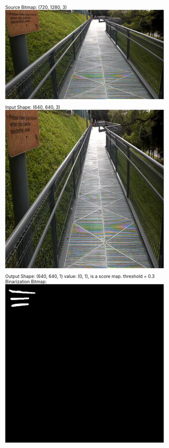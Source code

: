 Source Bitmap: (720, 1280, 3)
![](./_image/src.jpg?r=100)

Input Shape: (640, 640, 3)
![](./_image/img.jpg?r=70)

Output Shape: (640, 640, 1)  value: (0, 1), is a score map.
threshold = 0.3
Binarization Bitmap:
![](./_image/bitmap.jpg?r=70)
